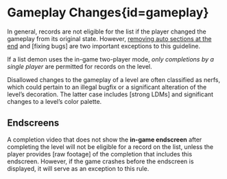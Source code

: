 <div class='panel fade js-scroll-anim' data-anim='fade'>

# Gameplay Changes{id=gameplay}

In general, records are not eligible for the list if the player changed the gameplay from its original state. However, [removing auto sections at the end](/guidelines/autos) and [fixing bugs] are two important exceptions to this guideline. 

If a list demon uses the in-game two-player mode, *only completions by a single player* are permitted for records on the level.

Disallowed changes to the gameplay of a level are often classified as nerfs, which could pertain to an illegal bugfix or a significant alteration of the level’s decoration. The latter case includes [strong LDMs] and significant changes to a level’s color palette.

## Endscreens

A completion video that does not show the **in-game endscreen** after completing the level will not be eligible for a record on the list, unless the player provides [raw footage] of the completion that includes this endscreen. However, if the game crashes before the endscreen is displayed, it will serve as an exception to this rule.

</div>
